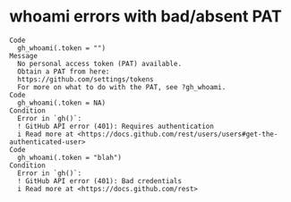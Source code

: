# whoami errors with bad/absent PAT

    Code
      gh_whoami(.token = "")
    Message
      No personal access token (PAT) available.
      Obtain a PAT from here:
      https://github.com/settings/tokens
      For more on what to do with the PAT, see ?gh_whoami.
    Code
      gh_whoami(.token = NA)
    Condition
      Error in `gh()`:
      ! GitHub API error (401): Requires authentication
      i Read more at <https://docs.github.com/rest/users/users#get-the-authenticated-user>
    Code
      gh_whoami(.token = "blah")
    Condition
      Error in `gh()`:
      ! GitHub API error (401): Bad credentials
      i Read more at <https://docs.github.com/rest>

